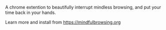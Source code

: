 A chrome extention to beautifully interrupt mindless browsing, and put your time back in your hands.


Learn more and install from https://mindfulbrowsing.org